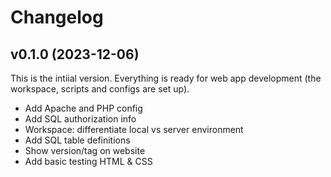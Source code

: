 # Changelog


## v0.1.0 (2023-12-06)


This is the intiial version. Everything is ready for web app development (the 
workspace, scripts and configs are set up).

- Add Apache and PHP config
- Add SQL authorization info
- Workspace: differentiate local vs server environment
- Add SQL table definitions
- Show version/tag on website
- Add basic testing HTML & CSS
